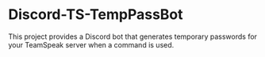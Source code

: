 # Discord-TS-TempPassBot
This project provides a Discord bot that generates temporary passwords for your TeamSpeak server when a command is used.
